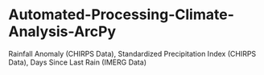 # Automated-Processing-Climate-Analysis-ArcPy
Rainfall Anomaly (CHIRPS Data), Standardized Precipitation Index (CHIRPS Data), Days Since Last Rain (IMERG Data)
